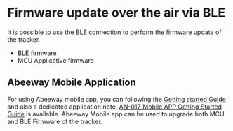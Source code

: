 # Firmware update over the air via BLE

 It is possible to use the BLE connection to perform the firmware
 update of the tracker.
-   BLE firmware
-   MCU Applicative firmware

## Abeeway Mobile Application

 For using Abeeway mobile app, you can following the [Getting started Guide](../../../C-Procedure-Topics/GetStartedMobileApp_T/) and also a dedicated application note, [AN-017_Mobile APP Getting Started Guide](../../../../documentation-library/abeeway-trackers#application-notes) is available. Abeeway Mobile app can be used to upgrade both MCU and BLE Firmware of the tracker.

